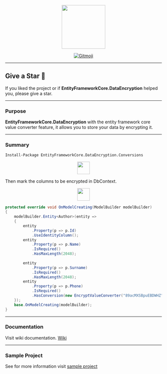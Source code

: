 <p align="center">
  <img src="https://user-images.githubusercontent.com/47147484/168492480-206b432f-0d3f-4ee7-9ecf-19df9f7973b6.png" style="max-width:100%;" height="140" />
</p>

<p align="center">
  <a href="https://gitmoji.carloscuesta.me">
    <img src="https://img.shields.io/badge/gitmoji-%20😜%20😍-FFDD67.svg?style=flat-square" alt="Gitmoji">
  </a> 
</p>

***

## Give a Star 🌟
If you liked the project or if **EntityFrameworkCore.DataEncryption** helped you, please give a star.

***

### Purpose
**EntityFrameworkCore.DataEncryption** with the entity framework core value converter feature, it allows you to store your data by encrypting it.

***

### Summary

```
Install-Package EntityFrameworkCore.DataEncryption.Conversions
```

<p align="center">
  <img src="https://user-images.githubusercontent.com/47147484/169529159-8f400ad7-922b-43f3-867f-4eeb93aa724b.png" style="max-width:100%;" height="40" />
</p>

Then mark the columns to be encrypted in DbContext.

<p align="center">
  <img src="https://user-images.githubusercontent.com/47147484/169529159-8f400ad7-922b-43f3-867f-4eeb93aa724b.png" style="max-width:100%;" height="40" />
</p>

```csharp
protected override void OnModelCreating(ModelBuilder modelBuilder)
{
    modelBuilder.Entity<Author>(entity =>
    {
        entity
            .Property(p => p.Id)
            .UseIdentityColumn();
        entity
            .Property(p => p.Name)
            .IsRequired()
            .HasMaxLength(2048);
        
        entity
            .Property(p => p.Surname)
            .IsRequired()
            .HasMaxLength(2048);
        entity
            .Property(p => p.Phone)
            .IsRequired()
            .HasConversion(new EncryptValueConverter("89acMXSBpuEBDWHZ"));
    });
    base.OnModelCreating(modelBuilder);
}
```

***

### Documentation
Visit wiki documentation. [Wiki](https://github.com/furkandeveloper/EntityFrameworkCore.DataEncryption/wiki)

***

### Sample Project

See for more information visit [sample project](https://github.com/furkandeveloper/EntityFrameworkCore.DataEncryption/tree/master/sample/EntityFrameworkCore.DataEncryption.Sample)
